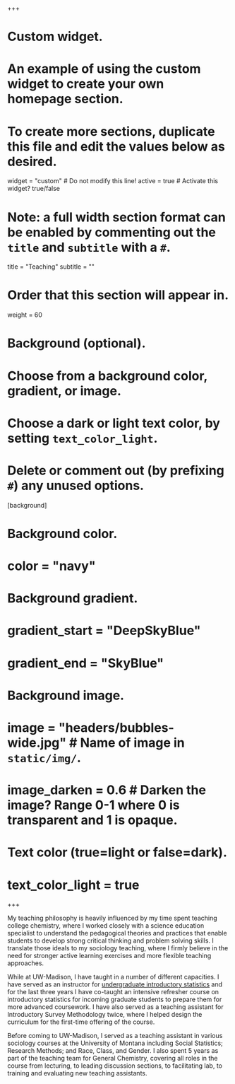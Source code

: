 +++
# Custom widget.
# An example of using the custom widget to create your own homepage section.
# To create more sections, duplicate this file and edit the values below as desired.
widget = "custom"  # Do not modify this line!
active = true  # Activate this widget? true/false

# Note: a full width section format can be enabled by commenting out the `title` and `subtitle` with a `#`.
title = "Teaching"
subtitle = ""

# Order that this section will appear in.
weight = 60

# Background (optional).
#   Choose from a background color, gradient, or image.
#   Choose a dark or light text color, by setting `text_color_light`.
#   Delete or comment out (by prefixing `#`) any unused options.
[background]
  # Background color.
  # color = "navy"
  
  # Background gradient.
  # gradient_start = "DeepSkyBlue"
  # gradient_end = "SkyBlue"
  
  # Background image.
  # image = "headers/bubbles-wide.jpg"  # Name of image in `static/img/`.
  # image_darken = 0.6  # Darken the image? Range 0-1 where 0 is transparent and 1 is opaque.

  # Text color (true=light or false=dark).
  # text_color_light = true
+++

My teaching philosophy is heavily influenced by my time spent teaching college chemistry, where I worked closely with a science education specialist to understand the pedagogical theories and practices that enable students to develop strong critical thinking and problem solving skills. I translate those ideals to my sociology teaching, where I firmly believe in the need for stronger active learning exercises and more flexible teaching approaches.

While at UW-Madison, I have taught in a number of different capacities. I have served as an instructor for [undergraduate introductory statistics](files/soc360_syllabus.pdf) and for the last three years I have co-taught an intensive refresher course on introductory statistics for incoming graduate students to prepare them for more advanced coursework. I have also served as a teaching assistant for Introductory Survey Methodology twice, where I helped design the curriculum for the first-time offering of the course.

Before coming to UW-Madison, I served as a teaching assistant in various sociology courses at the University of Montana including Social Statistics; Research Methods; and Race, Class, and Gender. I also spent 5 years as part of the teaching team for General Chemistry, covering all roles in the course from lecturing, to leading discussion sections, to facilitating lab, to training and evaluating new teaching assistants.

